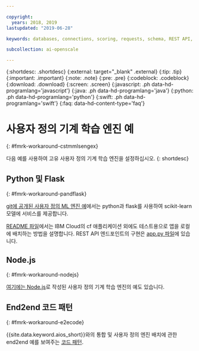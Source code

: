 ```yaml
---

copyright:
  years: 2018, 2019
lastupdated: "2019-06-28"

keywords: databases, connections, scoring, requests, schema, REST API, API

subcollection: ai-openscale

---
```


{:shortdesc: .shortdesc}
{:external: target="_blank" .external}
{:tip: .tip}
{:important: .important}
{:note: .note}
{:pre: .pre}
{:codeblock: .codeblock}
{:download: .download}
{:screen: .screen}
{:javascript: .ph data-hd-programlang='javascript'}
{:java: .ph data-hd-programlang='java'}
{:python: .ph data-hd-programlang='python'}
{:swift: .ph data-hd-programlang='swift'}
{:faq: data-hd-content-type='faq'}

# 사용자 정의 기계 학습 엔진 예
{: #fmrk-workaround-cstmmlsengex}

다음 예를 사용하여 고유 사용자 정의 기계 학습 엔진을 설정하십시오.
{: shortdesc}

## Python 및 Flask
{: #fmrk-workaround-pandflask}

[git에 공개된 사용자 정의 ML 엔진 예](https://github.com/pmservice/ai-openscale-tutorials/tree/master/applications/custom-ml-engine-bluemix)에서는 python과 flask를 사용하여 scikit-learn 모델에 서비스를 제공합니다.

[README 파일](https://github.com/pmservice/ai-openscale-tutorials/tree/master/applications/custom-ml-engine-bluemix)에서는 IBM Cloud의 cf 애플리케이션 외에도 테스트용으로 앱을 로컬에 배치하는 방법을 설명합니다. REST API 엔드포인트의 구현은 [app.py 파일](https://github.com/pmservice/ai-openscale-tutorials/blob/master/applications/custom-ml-engine-bluemix/app.py)에 있습니다.

## Node.js
{: #fmrk-workaround-nodejs}

[여기에는 Node.js](https://github.com/pmservice/ai-openscale-tutorials/tree/master/applications/custom-ml-engine-nodejs)로 작성된 사용자 정의 기계 학습 엔진의 예도 있습니다.

## End2end 코드 패턴
{: #fmrk-workaround-e2ecode}

{{site.data.keyword.aios_short}}와의 통합 및 사용자 정의 엔진 배치에 관한 end2end 예를 보여주는 [코드 패턴](https://developer.ibm.com/patterns/monitor-custom-machine-learning-engine-with-ai-openscale).

